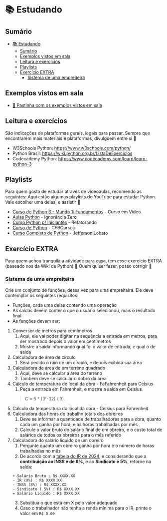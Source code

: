 # 📚 Estudando

## <a name='Sumrio'></a>Sumário
<!-- vscode-markdown-toc -->
- [📚 Estudando](#-estudando)
  - [Sumário](#sumário)
  - [Exemplos vistos em sala](#exemplos-vistos-em-sala)
  - [Leitura e exercícios](#leitura-e-exercícios)
  - [Playlists](#playlists)
  - [Exercício EXTRA](#exercício-extra)
    - [Sistema de uma empreiteira](#sistema-de-uma-empreiteira)

<!-- vscode-markdown-toc-config
	numbering=false
	autoSave=true
	/vscode-markdown-toc-config -->
<!-- /vscode-markdown-toc -->


## <a name='Exemplosvistosemsala'></a>Exemplos vistos em sala
- [📂 Pastinha com os exemplos vistos em sala](../exemplos-sala/)

## <a name='Leituraeexerccios'></a>Leitura e exercícios
São indicações de plataformas gerais, legais para passar.
Sempre que encontrarem mais materiais e plataformas, divulguem entre si 🙌

- W3Schools Python: https://www.w3schools.com/python/
- Python Brasil: https://wiki.python.org.br/ListaDeExercicios
- Codecademy Python: https://www.codecademy.com/learn/learn-python-3

## Playlists
Para quem gosta de estudar através de videoaulas, recomendo as seguintes:
Aqui estão algumas playlists do YouTube para estudar Python. Vale escolher uma delas, e assistir 💪

- [Curso de Python 3 - Mundo 1: Fundamentos](https://www.youtube.com/playlist?list=PLHz_AreHm4dlKP6QQCekuIPky1CiwmdI6) - Curso em Vídeo
- [Aulas Python](https://www.youtube.com/playlist?list=PLfCKf0-awunOu2WyLe2pSD2fXUo795xRe) - Ignorância Zero
- [Curso Python p/ Iniciantes](https://www.youtube.com/playlist?list=PLj7gJIFoP7jdirAFg-fHe9HKOnGLGXSHZ) - Refatorando
- [Curso de Python](https://www.youtube.com/playlist?list=PLx4x_zx8csUhuVgWfy7keQQAy7t1J35TR) - CFBCursos
- [Curso Completo de Python](https://www.youtube.com/playlist?list=PLLVddSbilcul-1bAKtMKoL6wOCmDIPzFJ) - Jefferson Lobato


## <a name='Listadeexerccios'></a>Exercício EXTRA
Para quem achou tranquila a atividade para casa, tem esse exercício EXTRA (baseado nos da Wiki de Python) 🙂
Quem quiser fazer, posso corrigir 🙌

### Sistema de uma empreiteira

Crie um conjunto de funções, dessa vez para uma empreiteira. Ele deve contemplar os seguintes requisitos:
- Funções, cada uma delas contendo uma operação
- As saídas devem conter o que o usuário selecionou, mais o resultado final
- As funções devem ser:
1. Conversor de metros para centímetros
   1. Aqui, ele vai poder digitar na sequência a entrada em metros, para ser mostrado depois o valor em centímetros
   2. Mostre a saída informando qual foi o valor de entrada, e qual o de saída
2. Calculadora de área de círculo
   1. Será pedido o raio de um círculo, e depois exibida sua área
3. Calculadora de área de um terreno quadrado 
   1. Aqui, deve se calcular a área do terreno
   2. Também deve se calcular o dobro da área
4. Cálculo de temperatura do local da obra - FaFahrenheit para Celsius
   1.  Peça a entrada em Fahrenheit, e mostre a saída em Celsius
    > C = 5 * ((F-32) / 9). 
5. Cálculo da temperatura do local da obra - Celsius para Fahrenheit
6. Calculadora das horas de trabalho totais dos obreiros
   1. Deve se informar a quantidade de trabalhadores para a obra, quanto cada um ganha por hora, e as horas trabalhadas por mês
   2. Calcule o valor bruto do salário final de um obreiro, e o custo total de salários de todos os obreiros para o mês referido
7. Calculadora do salário líquido de um obreiro
   1. Pergunte quanto um obreiro ganha por hora e o número de horas trabalhadas no mês
   2. De acordo com a [tabela do IR de 2024](https://www.gov.br/receitafederal/pt-br/assuntos/meu-imposto-de-renda/tabelas/2024), e considerando que a **contribuição ao INSS é de 8%**, e ao **Sindicato é 5%**, retorne na saída:
    ```
    + Salário Bruto : R$ XXXX.XX
    - IR (X%) : R$ XXXX.XX
    - INSS (8%) : R$ XXXX.XX
    - Sindicato ( 5%) : R$ XXXX.XX
    = Salário Liquido : R$ XXXX.XX
    ```
   3. Substitua o que está em X pelo valor adequado
   4. Caso o trabalhador não tenha a renda mínima para o IR, printe o valor em `R$ 0.00`